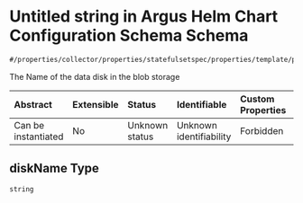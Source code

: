 # Untitled string in Argus Helm Chart Configuration Schema Schema

```txt
#/properties/collector/properties/statefulsetspec/properties/template/properties/spec/properties/volumes/items/properties/azuredisk/properties/diskname#/properties/collector/properties/statefulsetSpec/properties/template/properties/spec/properties/volumes/items/properties/azureDisk/properties/diskName
```

The Name of the data disk in the blob storage

| Abstract            | Extensible | Status         | Identifiable            | Custom Properties | Additional Properties | Access Restrictions | Defined In                                                        |
| :------------------ | :--------- | :------------- | :---------------------- | :---------------- | :-------------------- | :------------------ | :---------------------------------------------------------------- |
| Can be instantiated | No         | Unknown status | Unknown identifiability | Forbidden         | Allowed               | none                | [values.schema.json\*](values.schema.json "open original schema") |

## diskName Type

`string`
